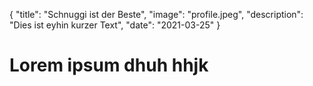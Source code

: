 {
    "title": "Schnuggi ist der Beste",
    "image": "profile.jpeg",
    "description": "Dies ist eyhin kurzer Text",
    "date": "2021-03-25"
}

# Lorem ipsum dhuh hhjk
